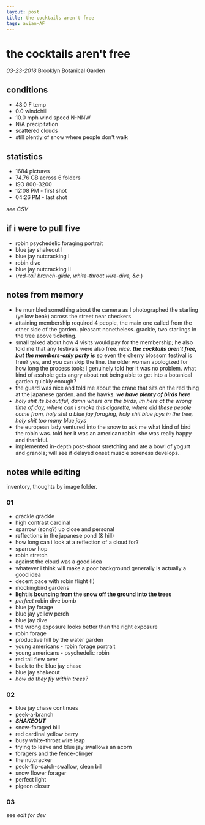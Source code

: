 ```yaml
---
layout: post
title: the cocktails aren't free
tags: avian-AF
---
```


# the cocktails aren't free 

_03-23-2018_ Brooklyn Botanical Garden

## conditions

- 48.0 F temp
- 0.0 windchill
- 10.0 mph wind speed N-NNW
- N/A precipitation
- scattered clouds
- still plently of snow where people don't walk

## statistics

- 1684 pictures
- 74.76 GB across 6 folders
- ISO 800-3200
- 12:08 PM - first shot
- 04:26 PM - last shot

_see CSV_

## if i were to pull five

- robin psychedelic foraging portrait
- blue jay shakeout I
- blue jay nutcracking I
- robin dive
- blue jay nutcracking II
- (_red-tail branch-glide, white-throat wire-dive, &c._)

## notes from memory

- he mumbled something about the camera as I photographed the starling (yellow beak) across the street near checkers
- attaining membership required 4 people, the main one called from the other side of the garden. pleasant nonetheless. grackle, two starlings in the tree above ticketing.
- small talked about how 4 visits would pay for the membership; he also told me that any festivals were also free. _nice_. **_the cocktails aren't free, but the members-only party is_** so even the cherry blossom festival is free? yes, and you can skip the line. the older woman apologized for how long the process took; I genuinely told her it was no problem. what kind of asshole gets angry about not being able to get into a botanical garden quickly enough?
- the guard was nice and told me about the crane that sits on the red thing at the japanese garden. and the hawks. **_we have plenty of birds here_**
- _holy shit its beautiful, damn where are the birds, im here at the wrong time of day, where can i smoke this cigarette, where did these people come from, holy shit a blue jay foraging, holy shit blue jays in the tree, holy shit too many blue jays_
- the european lady ventured into the snow to ask me what kind of bird the robin was. told her it was an american robin. she was really happy and thankful. 
- implemented in-depth post-shoot stretching and ate a bowl of yogurt and granola; will see if delayed onset muscle soreness develops. 

## notes while editing

inventory, thoughts by image folder.

### 01

- grackle grackle
- high contrast cardinal
- sparrow (song?) up close and personal
- reflections in the japanese pond (& hill)
- how long can i look at a reflection of a cloud for?
- sparrow hop
- robin stretch
- against the cloud was a good idea 
- whatever i think will make a poor background generally is actually a good idea
- decent pace with robin flight (!)
- mockingbird gardens
- **light is bouncing from the snow off the ground into the trees**
- *perfect* robin dive bomb
- blue jay forage
- blue jay yellow perch
- blue jay dive
- the wrong exposure looks better than the right exposure
- robin forage
- productive hill by the water garden
- young americans - robin forage portrait
- young americans - psychedelic robin
- red tail flew over
- back to the blue jay chase
- blue jay shakeout
- _how do they fly within trees?_

### 02

- blue jay chase continues
- peek-a-branch
- **_SHAKEOUT_**
- snow-foraged bill
- red cardinal yellow berry
- busy white-throat wire leap
- trying to leave and blue jay swallows an acorn
- foragers and the fence-clinger
- the nutcracker
- peck-flip-catch-swallow, clean bill
- snow flower forager 
- perfect light
- pigeon closer

### 03

see _edit for dev_







